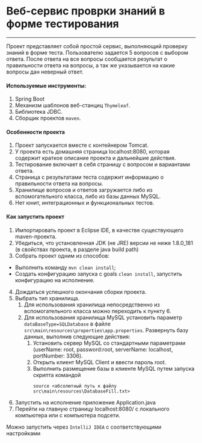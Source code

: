 # Веб-сервис проврки знаний в форме тестирования
---

Проект представляет собой простой сервис, выполняющий проверку знаний в форме теста. Пользователю задается 5 вопросов с выбором ответа. После ответа на все вопросы сообщается результат о правильности ответа на вопросы, а так же указывается на какие вопросы дан неверный ответ.

#### Используемые инструменты:
1. Spring Boot
2. Механизм шаблонов веб-станциц `Thymeleaf`.
3. Библиотека JDBC.
4. Сборщик проектов `maven`.
 
#### Особенности проекта
1. Проект запускается вместе с контейнером Tomcat.
2. У проекта есть домашняя страница localhost:8080, которая содержит краткое описание проекта и дальнейшие действия.
3. Тестирование включает в себя страницу с вопросом и вариантами ответа.
4. Страница с результатами теста содержит информацию о правильности ответа на вопросы.
5. Хранилище вопросов и ответов загружается либо из вспомогательного класса, либо из базы данных MySQL.
6. Нет юнит, интеграционных и функциональных тестов.
 
#### Как запустить проект

1. Импортировать проект в Eclipse IDE, в качестве существующего maven-проекта.
2. Убедиться, что установленная JDK (не JRE) версии не ниже 1.8.0_181 (в свойствах проекта, в разделе java build path) 
3. Собрать проект одним из  способов:
- Выполнить команду `mvn clean install`;
- Создать конфигурацию запуска с goals `clean install`, запустить конфигурацию на исполнение.
4. Дождаться успешного окончания сборки проекта.
5. Выбрать тип хранилища.
   1. Для использования хранилища непосредственно из вспомогательного класса можно переходить к пункту 6.
   2. Для использования хранилища MySQL установить параметр `dataBaseType=SQLDatabase` в файле `src\main\resources\properties\app.properties`. Развернуть базу данных, выполнив следующие действия:
      1. Установить сервер MySQL со стандартными параметрами (userName: root, password:root, serverName: localhost, portNumber: 3306).
      2. Открыть клиент MySQL Client и ввести пароль root.
      3. Выполнить размещение базы в клиенте MySQL путем запуска скрипта командой 
         ```
         source <абсолютный путь к файлу src\main\resources\DatabaseFill.txt>
         ```
6. Запустить на исполнение приложение Application.java
7. Перейти на главную страницу localhost:8080/ с локального компьютера или с компьютера подсети.

Можно запустить через `IntelliJ IDEA` с соответствующими настройками